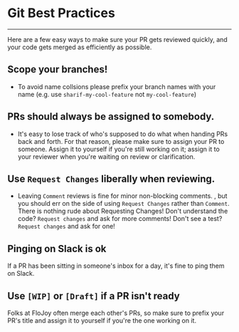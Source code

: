 # Git Best Practices

---

Here are a few easy ways to make sure your PR gets reviewed quickly, and your code gets merged as efficiently as possible.

## Scope your branches!

- To avoid name collsions please prefix your branch names with your name (e.g. use `sharif-my-cool-feature` not `my-cool-feature`)

## PRs should always be assigned to somebody.

- It's easy to lose track of who's supposed to do what when handing PRs back and forth. For that reason, please make sure to assign your PR to someone. Assign it to yourself if you're still working on it; assign it to your reviewer when you're waiting on review or clarification.

## Use `Request Changes` liberally when reviewing.

- Leaving `Comment` reviews is fine for minor non-blocking comments. , but you should err on the side of using `Request Changes` rather than `Comment`. There is nothing rude about Requesting Changes! Don't understand the code? `Request changes` and ask for more comments! Don't see a test? `Request changes` and ask for one!

## Pinging on Slack is ok

If a PR has been sitting in someone's inbox for a day, it's fine to ping them on Slack.

## Use `[WIP]` or `[Draft]` if a PR isn't ready

Folks at FloJoy often merge each other's PRs, so make sure to prefix your PR's title and assign it to yourself if you're the one working on it.
